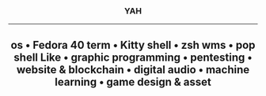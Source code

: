 <div align="center">
  <h3>YAH</h3>
  
---------------------------------------------
os       • Fedora 40
term     • Kitty
shell    • zsh
wms      • pop shell
Like     • graphic programming
         • pentesting
         • website & blockchain
         • digital audio
         • machine learning
         • game design & asset
---------------------------------------------
</div>
